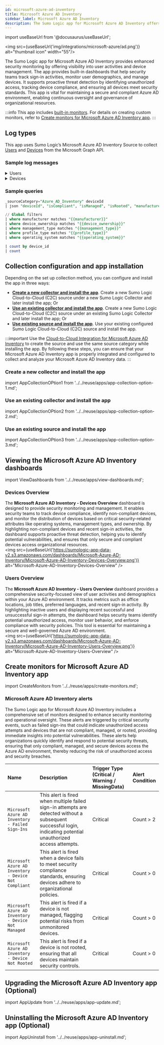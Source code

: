 ```yaml
---
id: microsoft-azure-ad-inventory
title: Microsoft Azure AD Inventory
sidebar_label: Microsoft Azure AD Inventory
description: The Sumo Logic app for Microsoft Azure AD Inventory offers enhanced security monitoring by offering visibility into user activities and device management.
---
```


import useBaseUrl from '@docusaurus/useBaseUrl';

<img src={useBaseUrl('img/integrations/microsoft-azure/ad.png')} alt="thumbnail icon" width="55"/>

The Sumo Logic app for Microsoft Azure AD Inventory provides enhanced security monitoring by offering visibility into user activities and device management. The app provides built-in dashboards that help security teams track sign-in activities, monitor user demographics, and manage devices. It supports proactive threat detection by identifying unauthorized access, tracking device compliance, and ensuring all devices meet security standards. This app is vital for maintaining a secure and compliant Azure AD environment, enabling continuous oversight and governance of organizational resources.

:::info
This app includes [built-in monitors](#microsoft-azure-ad-inventory-alerts). For details on creating custom monitors, refer to [Create monitors for Microsoft Azure AD Inventory app](#create-monitors-for-microsoft-azure-ad-inventory-app).
:::

## Log types

This app uses Sumo Logic’s Microsoft Azure AD Inventory Source to collect [Users](https://learn.microsoft.com/en-us/graph/api/user-list?view=graph-rest-1.0&tabs=http) and [Devices](https://learn.microsoft.com/en-us/graph/api/resources/device?view=graph-rest-1.0) from the Microsoft Graph API.

### Sample log messages

<details>
<summary>Users</summary>

```json
{
  "businessPhones": [
    "800-555-0101"
  ],
  "displayName": "Ava",
  "givenName": "Ava",
  "jobTitle": "Financial Analyst",
  "mail": "Ava.abss@finserve.com",
  "mobilePhone": "111-222-3333",
  "officeLocation": "USA TX Dallas 234567",
  "preferredLanguage": "English",
  "surname": "abss",
  "userPrincipalName": "Ava.abss@finserve.com",
  "id": "d2c19c55-6f30-40c6-a5f7-bb345c1293c4",
  "signInActivity": {
    "lastSignInDateTime": "2024-08-27T16:11:35Z",
    "lastSignInRequestId": "cb56ef78-b78c-44aa-9123-e12d456789bc",
    "lastNonInteractiveSignInDateTime": "2024-08-26T09:21:47Z",
    "lastNonInteractiveSignInRequestId": "de78fg90-bc12-56de-7890-ij45kl678901",
    "lastSuccessfulSignInDateTime": "2024-08-27T16:11:35Z",
    "lastSuccessfulSignInRequestId": "cb56ef78-b78c-44aa-9123-e12d456789bc"
  }
}
```
</details>

<details>
<summary>Devices</summary>

```json
{
  "id": "3344aabb-ccdd-eeff-8899-1234567890ab",
  "deletedDateTime": null,
  "accountEnabled": true,
  "approximateLastSignInDateTime": "2024-08-28T17:45:00Z",
  "complianceExpirationDateTime": null,
  "createdDateTime": "2024-08-27T19:30:00Z",
  "deviceCategory": null,
  "deviceId": "qwerty12-3456-7890-abcd-efghijklmnop",
  "deviceMetadata": null,
  "deviceOwnership": "company",
  "deviceVersion": 4,
  "displayName": "Yealink-T58A",
  "domainName": null,
  "enrollmentProfileName": "Office Phone",
  "enrollmentType": "windowsBulkAzureDomainJoin",
  "externalSourceName": null,
  "isCompliant": true,
  "isManaged": true,
  "isRooted": false,
  "managementType": "eas",
  "manufacturer": "Yealink",
  "mdmAppId": "11223344-5566-7788-99aa-bbccddeeff00",
  "model": "T58A",
  "onPremisesLastSyncDateTime": null,
  "onPremisesSyncEnabled": null,
  "operatingSystem": "Android",
  "operatingSystemVersion": "10.0",
  "physicalIds": [],
  "profileType": "Printer",
  "registrationDateTime": "2024-08-27T19:30:00Z",
  "sourceType": null,
  "systemLabels": [],
  "trustType": "AzureAD",
  "extensionAttributes": {
    "extensionAttribute1": null,
    "extensionAttribute2": null,
    "extensionAttribute3": null,
    "extensionAttribute4": null,
    "extensionAttribute5": null,
    "extensionAttribute6": null,
    "extensionAttribute7": null,
    "extensionAttribute8": null,
    "extensionAttribute9": null,
    "extensionAttribute10": null,
    "extensionAttribute11": null,
    "extensionAttribute12": null,
    "extensionAttribute13": null,
    "extensionAttribute14": null,
    "extensionAttribute15": null
  },
  "alternativeSecurityIds": [
    {
      "type": 2,
      "identityProvider": null,
      "key": "eWVhbGluay1kZXZpY2Uta2V5"
    }
  ]
}
```
</details>

### Sample queries

```sql title="Total Devices"
_sourceCategory="Azure_AD_Inventory" deviceId
| json "deviceId", "isCompliant", "isManaged", "isRooted", "manufacturer", "deviceOwnership", "managementType", "profileType", "operatingSystem", "enrollmentType", "complianceExpirationDateTime", "deviceCategory", "trustType", "registrationDateTime", "onPremisesSyncEnabled", "onPremisesLastSyncDateTime", "approximateLastSignInDateTime" as device_id, is_compliant, is_managed, is_rooted, manufacturer, device_ownership, management_type, profile_type, operating_system, enrollment_type, compliance_expiration_date_time, device_category, trust_type, registration_date_time, on_premises_sync_enabled, on_premises_last_sync_date_time, approximate_last_sign_in_date_time nodrop

// Global filters
| where manufacturer matches "{{manufacturer}}"
| where device_ownership matches "{{device_ownership}}"
| where management_type matches "{{management_type}}"
| where profile_type matches "{{profile_type}}"
| where operating_system matches "{{operating_system}}"

| count by device_id
| count
```

## Collection configuration and app installation

Depending on the set up collection method, you can configure and install the app in three ways:

- **[Create a new collector and install the app](#create-a-new-collector-and-install-the-app)**. Create a new Sumo Logic Cloud-to-Cloud (C2C) source under a new Sumo Logic Collector and later install the app; Or
- **[Use an existing collector and install the app](#use-an-existing-collector-and-install-the-app)**. Create a new Sumo Logic Cloud-to-Cloud (C2C) source under an existing Sumo Logic Collector and later install the app; Or
- **[Use existing source and install the app](#use-an-existing-source-and-install-the-app)**. Use your existing configured Sumo Logic Cloud-to-Cloud (C2C) source and install the app.

:::important
Use the [Cloud-to-Cloud Integration for Microsoft Azure AD Inventory](/docs/send-data/hosted-collectors/cloud-to-cloud-integration-framework/microsoft-azure-ad-inventory-source) to create the source and use the same source category while installing the app. By following these steps, you can ensure that your Microsoft Azure AD Inventory app is properly integrated and configured to collect and analyze your Microsoft Azure AD Inventory data.
:::

### Create a new collector and install the app

import AppCollectionOPtion1 from '../../reuse/apps/app-collection-option-1.md';

<AppCollectionOPtion1/>

### Use an existing collector and install the app

import AppCollectionOPtion2 from '../../reuse/apps/app-collection-option-2.md';

<AppCollectionOPtion2/>

### Use an existing source and install the app

import AppCollectionOPtion3 from '../../reuse/apps/app-collection-option-3.md';

<AppCollectionOPtion3/>

## Viewing the Microsoft Azure AD Inventory dashboards

import ViewDashboards from '../../reuse/apps/view-dashboards.md';

<ViewDashboards/>

### Devices Overview

The **Microsoft Azure AD Inventory - Devices Overview** dashboard is designed to provide security monitoring and management. It enables security teams to track device compliance, identify non-compliant devices, and monitor the distribution of devices based on critical security-related attributes like operating systems, management types, and ownership. By highlighting non-compliant devices and recent sign-in activities, the dashboard supports proactive threat detection, helping you to identify potential vulnerabilities, and ensures that only secure and compliant devices access organizational resources.<br/> <img src={useBaseUrl('https://sumologic-app-data-v2.s3.amazonaws.com/dashboards/Microsoft-Azure-AD-Inventory/Microsoft-Azure-AD-Inventory-Devices-Overview.png')} alt="Microsoft-Azure-AD-Inventory-Devices-Overview" />

### Users Overview

The **Microsoft Azure AD Inventory - Users Overview** dashboard provides a comprehensive security-focused view of user activities and demographics within your Azure AD environment. It tracks metrics such as office locations, job titles, preferred languages, and recent sign-in activity. By highlighting inactive users and displaying recent successful and unsuccessful sign-in attempts, the dashboard helps security teams identify potential unauthorized access, monitor user behavior, and enforce compliance with security policies. This tool is essential for maintaining a secure and well-governed Azure AD environment. <br/> <img src={useBaseUrl('https://sumologic-app-data-v2.s3.amazonaws.com/dashboards/Microsoft-Azure-AD-Inventory/Microsoft-Azure-AD-Inventory-Users-Overview.png')} alt="Microsoft-Azure-AD-Inventory-Users-Overview" />

## Create monitors for Microsoft Azure AD Inventory app

import CreateMonitors from '../../reuse/apps/create-monitors.md';

<CreateMonitors/>

### Microsoft Azure AD Inventory alerts

The Sumo Logic app for Microsoft Azure AD Inventory includes a comprehensive set of monitors designed to enhance security monitoring and operational oversight. These alerts are triggered by critical security events, such as failed sign-ins that could indicate unauthorized access attempts and devices that are not compliant, managed, or rooted, providing immediate insights into potential vulnerabilities. These alerts help organizations quickly identify and respond to potential security threats, ensuring that only compliant, managed, and secure devices access the Azure AD environment, thereby reducing the risk of unauthorized access and security breaches.

| Name | Description | Trigger Type (Critical / Warning / MissingData) | Alert Condition | 
|:--|:--|:--|:--|
| `Microsoft Azure AD Inventory - Failed Sign-Ins` | This alert is fired when multiple failed sign-in attempts are detected without a subsequent successful login, indicating potential unauthorized access attempts. | Critical | Count > 2 |
| `Microsoft Azure AD Inventory - Device Not Compliant` | This alert is fired when a device fails to meet security compliance standards, ensuring devices adhere to organizational policies. | Critical | Count > 0 | 
| `Microsoft Azure AD Inventory - Device Not Managed` | This alert is fired if a device is not managed, flagging potential risks from unmonitored devices.|Critical | Count > 0 | 
| `Microsoft Azure AD Inventory - Device Not Rooted` | This alert is fired if a device is not rooted, ensuring that all devices maintain security controls. | Critical | Count > 0 | 

## Upgrading the Microsoft Azure AD Inventory app (Optional)

import AppUpdate from '../../reuse/apps/app-update.md';

<AppUpdate/>

## Uninstalling the Microsoft Azure AD Inventory app (Optional)

import AppUninstall from '../../reuse/apps/app-uninstall.md';

<AppUninstall/>
